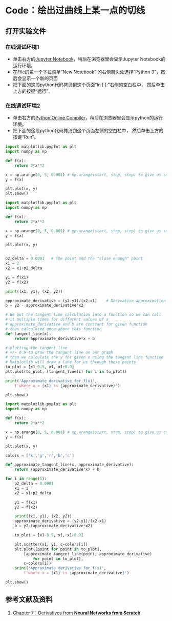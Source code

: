 # Code：绘出过曲线上某一点的切线

## 打开实验文件

### 在线调试环境1

- 单击右方的[Jupyter Notebook](https://mybinder.org/v2/gh/ipython/ipython-in-depth/master?filepath=binder/Index.ipynb)，稍后在浏览器里会显示Jupyter Notebook的运行环境。
- 在File的第一个下拉菜单“New Notebook” 的右侧箭头处选择“Python 3”，然后会显示一个新的页面
- 把下面的这段python代码拷贝到这个页面“In [ ]:”右侧的空白栏中， 然后单击上方的按键“运行”。

### 在线调试环境2

- 单击右方的[Python Online Compiler](https://trinket.io/python3/a5bd54189b)，稍后在浏览器里会显示python的运行环境。
- 把下面的这段python代码拷贝到这个页面左侧的空白栏中， 然后单击上方的按键“Run”。

```python
import matplotlib.pyplot as plt
import numpy as np

def f(x):
	return 2*x**2

x = np.arange(0, 5, 0.001) # np.arange(start, stop, step) to give us smoother line
y = f(x)

plt.plot(x, y)
plt.show()
```

```python
import matplotlib.pyplot as plt
import numpy as np

def f(x):
	return 2*x**2

x = np.arange(0, 5, 0.001) # np.arange(start, stop, step) to give us smoother line
y = f(x)

plt.plot(x, y)


p2_delta = 0.0001	# The point and the "close enough" point
x1 = 2
x2 = x1+p2_delta

y1 = f(x1)
y2 = f(x2)

print((x1, y1), (x2, y2))

approximate_derivative = (y2-y1)/(x2-x1)	# Derivative approximation and y-intercept for the tangent line
b = y2 - approximate_derivative*x2

# We put the tangent line calculation into a function so we can call
# it multiple times for different values of x
# approximate_derivative and b are constant for given function
# thus calculated once above this function
def tangent_line(x):
    return approximate_derivative*x + b

# plotting the tangent line
# +/- 0.9 to draw the tangent line on our graph
# then we calculate the y for given x using the tangent line function
# Matplotlib will draw a line for us through these points
to_plot = [x1-0.9, x1, x1+0.9]
plt.plot(to_plot, [tangent_line(i) for i in to_plot])

print('Approximate derivative for f(x)',
	f'where x = {x1} is {approximate_derivative}')

plt.show()
```

```python
import matplotlib.pyplot as plt
import numpy as np

def f(x):
	return 2*x**2

x = np.arange(0, 5, 0.001) # np.arange(start, stop, step) to give us smoother line
y = f(x)

plt.plot(x, y)

colors = ['k','g','r','b','c']

def approximate_tangent_line(x, approximate_derivative):
	return (approximate_derivative*x) + b

for i in range(5):
	p2_delta = 0.0001
	x1 = i
	x2 = x1+p2_delta

	y1 = f(x1)
	y2 = f(x2)

	print((x1, y1), (x2, y2))
	approximate_derivative = (y2-y1)/(x2-x1)
	b = y2-(approximate_derivative*x2)

	to_plot = [x1-0.9, x1, x1+0.9]

	plt.scatter(x1, y1, c=colors[i])
	plt.plot([point for point in to_plot],
		[approximate_tangent_line(point, approximate_derivative)
			for point in to_plot],
		c=colors[i])
	print('Approximate derivative for f(x)',
		f'where x = {x1} is {approximate_derivative}')

plt.show()
```

## 参考文献及资料

1. [Chapter 7：Derivatives from **Neural Networks from Scratch**](https://nnfs.io/)


